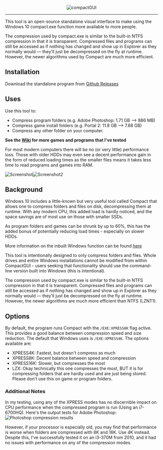 <p align="center"><img src="https://i.imgur.com/vT1Tfi1.png" alt="compactGUI" /</p>
  
----

This tool is an open-source standalone visual interface to make using the Windows 10 compact.exe function more available to more people. 

The compression used by compact.exe is similar to the built-in NTFS compression in that it is transparent. Compressed files and programs can still be accessed as if nothing has changed and show up in Explorer as they normally would — they'll just be decompressed on the fly at runtime. However, the newer algorithms used by Compact are much more efficient. 

## Installation
Download the standalone program from [Github Releases](https://github.com/ImminentFate/CompactGUI/releases)

## Uses
Use this tool to: 
- Compress program folders (e.g. Adobe Photoshop: 1.71 GB --> 886 MB)
- Compress game install folders (e.g. Portal 2: 11.8 GB --> 7.88 GB)
- Compress any other folder on your computer. 

**See the [Wiki](https://github.com/ImminentFate/CompactGUI/wiki/Game-and-Program-Compression-Tests) for more games and programs that I've tested**

For most modern computers there will be no (or very little) performance loss. Those with older HDDs may even see a decent performance gain in the form of reduced loading times as the smaller files means it takes less time to read programs and games into RAM.

![Screenshot](https://i.imgur.com/BkDnVa4.png)![Screenshot2](https://i.imgur.com/4fThTKX.png)

## Background
Windows 10 includes a little-known but very useful tool called Compact that allows one to compress folders and files on disk, decompressing them at runtime. With any modern CPU, this added load is hardly noticed, and the space savings are of most use on those with smaller SSDs. 

As program folders and games can be shrunk by up to 60%, this has the added bonus of potentially reducing load times - especially on slower HDDs. 

More information on the inbuilt Windows function can be found [here](https://technet.microsoft.com/en-au/library/bb490884.aspx)

This tool is intentionally designed to only compress folders and files. Whole drives and entire Windows installations cannot be modified from within CompactGUI - users seeking that functionality should use the command-line version built into Windows (this is intentional).

The compression used by compact.exe is similar to the built-in NTFS compression in that it is transparent. Compressed files and programs can still be accessed as if nothing has changed and show up in Explorer as they normally would — they'll just be decompressed on the fly at runtime. However, the newer algorithms are much more efficient than NTFS (LZNT1).

## Options
By default, the program runs Compact with the `/EXE:XPRESS8K` flag active. This provides a good balance between compression speed and size reduction. The default that Windows uses is `/EXE:XPRESS4K`.
The options available are: 
- XPRESS4K: Fastest, but doesn't compress as much
- XPRESS8K: Decent balance between speed and compression
- XPRESS16K: Slower, but compresses the most
- LZX: Okay technically this one compresses the most, BUT it is for compressing folders that are hardly used and are just being stored. Please don't use this on game or program folders.

### Additional Notes

In my testing, using any of the XPRESS modes has no discernible impact on CPU performance when the compressed program is run (Using an i7-6700HQ). Here's the output tests for Adobe Photoshop:
![Photoshop compression results](https://i.imgur.com/ou0D0B1.png)

However, if your processor is especially old, you may find that performance is worse when folders are compressed with 8K and 16K. Use 4K instead. Despite this, I've successfully tested it on an i3-370M from 2010, and it had no issues with performance on any of the compression modes. 
